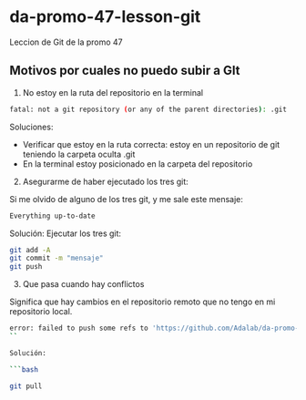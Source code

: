# da-promo-47-lesson-git
Leccion de Git de la promo 47

## Motivos por cuales no puedo subir a GIt

1. No estoy en la ruta del repositorio en la terminal
```bash
fatal: not a git repository (or any of the parent directories): .git
```

Soluciones: 
- Verificar que estoy en la ruta correcta: estoy en un repositorio de git teniendo la carpeta oculta .git
- En la terminal estoy posicionado en la carpeta del repositorio
  

2. Asegurarme de haber ejecutado los tres git: 

Si me olvido de alguno de los tres git, y me sale este mensaje: 

```bash
Everything up-to-date
```
Solución: Ejecutar los tres git: 

```bash
git add -A
git commit -m "mensaje"
git push
```

3. Que pasa cuando hay conflictos

Significa que hay cambios en el repositorio remoto que no tengo en mi repositorio local.

```bash
error: failed to push some refs to 'https://github.com/Adalab/da-promo-47-lesson-git.git'
``

Solución:

```bash

git pull
```


